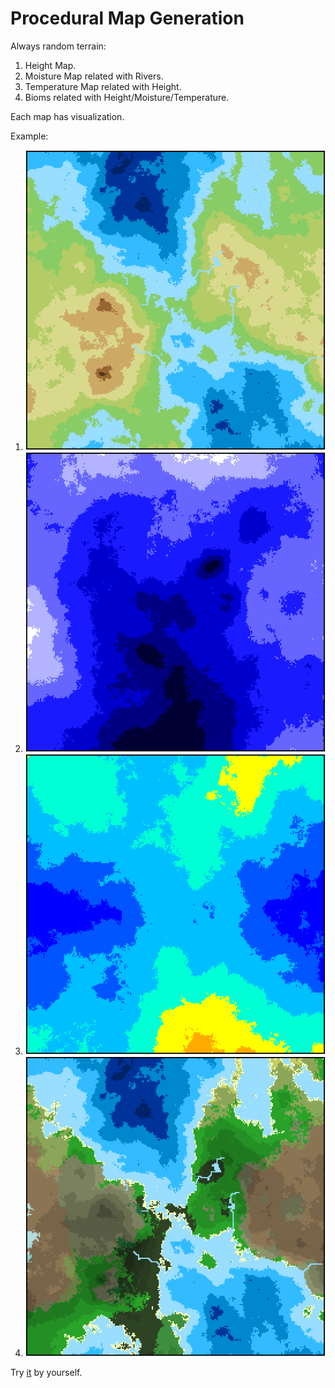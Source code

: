# Procedural Map Generation
Always random terrain:
  1. Height Map.
  2. Moisture Map related with Rivers.
  3. Temperature Map related with Height.
  4. Bioms related with Height/Moisture/Temperature.

Each map has visualization.

Example:

1. <img src="images/example/physical.png">
2. <img src="images/example/moisture.png">
3. <img src="images/example/temperature.png">
4. <img src="images/example/default.png">

Try <a href="https://llumiss.github.io/Procedural-Map-Generation-Project/">it</a> by yourself.

